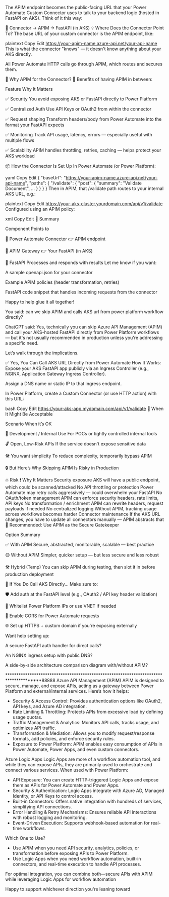 The APIM endpoint becomes the public-facing URL that your Power Automate Custom Connector uses to talk to your backend logic (hosted in FastAPI on AKS). Think of it this way:

🔁 Connector → APIM → FastAPI (in AKS)
💡 Where Does the Connector Point To?
The base URL of your custom connector is the APIM endpoint, like:

plaintext
Copy
Edit
https://your-apim-name.azure-api.net/your-api-name
This is what the connector "knows" — it doesn't know anything about your AKS directly.

All Power Automate HTTP calls go through APIM, which routes and secures them.

🧩 Why APIM for the Connector?
🔐 Benefits of having APIM in between:

Feature	Why It Matters

✅ Security	You avoid exposing AKS or FastAPI directly to Power Platform

✅ Centralized Auth	Use API Keys or OAuth2 from within the connector

✅ Request shaping	Transform headers/body from Power Automate into the format your FastAPI expects

✅ Monitoring	Track API usage, latency, errors — especially useful with multiple flows

✅ Scalability	APIM handles throttling, retries, caching — helps protect your AKS workload

📦 How the Connector Is Set Up
In Power Automate (or Power Platform):

yaml
Copy
Edit
{
  "baseUrl": "https://your-apim-name.azure-api.net/your-api-name",
  "paths": {
    "/validate": {
      "post": {
        "summary": "Validate Document",
        ...
      }
    }
  }
}
Then in APIM, that /validate path routes to your internal AKS URL, e.g.:

plaintext
Copy
Edit
https://your-aks-cluster.yourdomain.com/api/v1/validate
Configured using an APIM policy:

xml
Copy
Edit
<set-backend-service base-url="https://your-aks-cluster.yourdomain.com/api/v1" />
🔄 Summary

Component	Points to

🧩 Power Automate Connector	👉 APIM endpoint

🔁 APIM Gateway	👉 Your FastAPI (in AKS)

🧠 FastAPI	Processes and responds with results
Let me know if you want:

A sample openapi.json for your connector

Example APIM policies (header transformation, retries)

FastAPI code snippet that handles incoming requests from the connector

Happy to help glue it all together!







You said:
can we skip APIM and calls AKS url from power platform workflow directly?


ChatGPT said:
Yes, technically you can skip Azure API Management (APIM) and call your AKS-hosted FastAPI directly from Power Platform workflows — but it's not usually recommended in production unless you're addressing a specific need.

Let’s walk through the implications.

✅ Yes, You Can Call AKS URL Directly from Power Automate
How It Works:
Expose your AKS FastAPI app publicly via an Ingress Controller (e.g., NGINX, Application Gateway Ingress Controller).

Assign a DNS name or static IP to that ingress endpoint.

In Power Platform, create a Custom Connector (or use HTTP action) with this URL:

bash
Copy
Edit
https://your-aks-app.mydomain.com/api/v1/validate
🧱 When It Might Be Acceptable

Scenario	When it’s OK

🔬 Development / Internal Use	For POCs or tightly controlled internal tools

🔓 Open, Low-Risk APIs	If the service doesn't expose sensitive data

🛠️ You want simplicity	To reduce complexity, temporarily bypass APIM

🔒 But Here’s Why Skipping APIM Is Risky in Production

🔥 Risk	❗ Why It Matters
Security exposure	AKS will have a public endpoint, which could be scanned/attacked
No API throttling or protection	Power Automate may retry calls aggressively — could overwhelm your FastAPI
No OAuth/token management	APIM can enforce security headers, rate limits, API keys
No transformation / enrichment	APIM can rewrite headers, request payloads if needed
No centralized logging	Without APIM, tracking usage across workflows becomes harder
Connector maintenance	If the AKS URL changes, you have to update all connectors manually — APIM abstracts that
🔐 Recommended: Use APIM as the Secure Gatekeeper

Option	Summary

✅ With APIM	Secure, abstracted, monitorable, scalable — best practice

🟡 Without APIM	Simpler, quicker setup — but less secure and less robust

🛠️ Hybrid (Temp)	You can skip APIM during testing, then slot it in before production deployment

🚧 If You Do Call AKS Directly...
Make sure to:

🛡️ Add auth at the FastAPI level (e.g., OAuth2 / API key header validation)

🔐 Whitelist Power Platform IPs or use VNET if needed

💬 Enable CORS for Power Automate requests

🌐 Set up HTTPS + custom domain if you're exposing externally

Want help setting up:

A secure FastAPI auth handler for direct calls?

An NGINX ingress setup with public DNS?

A side-by-side architecture comparison diagram with/without APIM?

**************************************************************************************88888
Azure API Management (APIM)
APIM is designed to secure, manage, and expose APIs, acting as a gateway between Power Platform and external/internal services. Here’s how it helps:
- Security & Access Control: Provides authentication options like OAuth2, API keys, and Azure AD integration.
- Rate Limiting & Throttling: Protects APIs from excessive load by defining usage quotas.
- Traffic Management & Analytics: Monitors API calls, tracks usage, and optimizes API traffic.
- Transformation & Mediation: Allows you to modify request/response formats, add policies, and enforce security rules.
- Exposure to Power Platform: APIM enables easy consumption of APIs in Power Automate, Power Apps, and even custom connectors.

Azure Logic Apps
Logic Apps are more of a workflow automation tool, and while they can expose APIs, they are primarily used to orchestrate and connect various services. When used with Power Platform:
- API Exposure: You can create HTTP-triggered Logic Apps and expose them as APIs for Power Automate and Power Apps.
- Security & Authentication: Logic Apps integrate with Azure AD, Managed Identity, or API Keys to control access.
- Built-in Connectors: Offers native integration with hundreds of services, simplifying API connections.
- Error Handling & Retry Mechanisms: Ensures reliable API interactions with robust logging and monitoring.
- Event-Driven Execution: Supports webhook-based automation for real-time workflows.

Which One to Use?
- Use APIM when you need API security, analytics, policies, or transformation before exposing APIs to Power Platform.
- Use Logic Apps when you need workflow automation, built-in connectors, and real-time execution to handle API processes.

For optimal integration, you can combine both—secure APIs with APIM while leveraging Logic Apps for workflow automation


Happy to support whichever direction you're leaning toward
